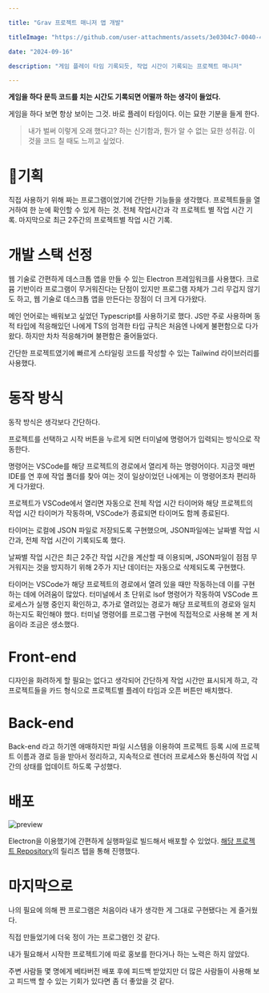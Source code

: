 ```yaml
---

title: "Grav 프로젝트 매니저 앱 개발"

titleImage: "https://github.com/user-attachments/assets/3e0304c7-0040-4770-811b-6d1122744d4c"

date: "2024-09-16"

description: "게임 플레이 타임 기록되듯, 작업 시간이 기록되는 프로젝트 매니저"

---
```


**게임을 하다 문득 코드를 치는 시간도 기록되면 어떨까 하는 생각이 들었다.**

게임을 하다 보면 항상 보이는 그것. 바로 플레이 타임이다.
이는 묘한 기분을 들게 한다.
>내가 벌써 이렇게 오래 했다고? 하는 신기함과, 뭔가 알 수 없는 묘한 성취감. 이것을 코드 칠 때도 느끼고 싶었다.

# 기획

직접 사용하기 위해 짜는 프로그램이었기에 간단한 기능들을 생각했다.
프로젝트들을 열거하여 한 눈에 확인할 수 있게 하는 것.
전체 작업시간과 각 프로젝트 별 작업 시간 기록.
마지막으로 최근 2주간의 프로젝트별 작업 시간 기록. 

# 개발 스택 선정

웹 기술로 간편하게 데스크톱 앱을 만들 수 있는 Electron 프레임워크를 사용했다. 크로뮴 기반이라 프로그램이 무거워진다는 단점이 있지만 프로그램 자체가 그리 무겁지 않기도 하고, 웹 기술로 데스크톱 앱을 만든다는 장점이 더 크게 다가왔다.

메인 언어로는 배워보고 싶었던 Typescript를 사용하기로 했다.
JS만 주로 사용하며 동적 타입에 적응해있던 나에게 TS의 엄격한 타입 규칙은 처음엔 나에게 불편함으로 다가왔다. 하지만 차차 적응해가며 불편함은 줄어들었다.

간단한 프로젝트였기에 빠르게 스타일링 코드를 작성할 수 있는 Tailwind 라이브러리를 사용했다.

# 동작 방식

동작 방식은 생각보다 간단하다.

프로젝트를 선택하고 시작 버튼을 누르게 되면 터미널에 명령어가 입력되는 방식으로 작동한다. 

명령어는 VSCode를 해당 프로젝트의 경로에서 열리게 하는 명령어이다.
지금껏 매번 IDE를 연 후에 작업 폴더를 찾아 여는 것이 일상이었던 나에게는 이 명령어조차 편리하게 다가왔다.

프로젝트가 VSCode에서 열리면 자동으로 전체 작업 시간 타이머와 해당 프로젝트의 작업 시간 타이머가 작동하며, VSCode가 종료되면 타이머도 함께 종료된다.

타이머는 로컬에 JSON 파일로 저장되도록 구현했으며, JSON파일에는 날짜별 작업 시간과, 전체 작업 시간이 기록되도록 했다.

날짜별 작업 시간은 최근 2주간 작업 시간을 계산할 때 이용되며, JSON파일이 점점 무거워지는 것을 방지하기 위해 2주가 지난 데이터는 자동으로 삭제되도록 구현했다.

타이머는 VSCode가 해당 프로젝트의 경로에서 열려 있을 때만 작동하는데 이를 구현하는 데에 어려움이 많았다.
터미널에서 초 단위로 lsof 명령어가 작동하여 VSCode 프로세스가 실행 중인지 확인하고, 추가로 열려있는 경로가 해당 프로젝트의 경로와 일치하는지도 확인해야 했다. 터미널 명령어를 프로그램 구현에 직접적으로 사용해 본 게 처음이라 조금은 생소했다.

# Front-end
디자인을 화려하게 할 필요는 없다고 생각되어 간단하게 작업 시간만 표시되게 하고, 각 프로젝트들을 카드 형식으로 프로젝트별 플레이 타임과 오픈 버튼만 배치했다.

# Back-end
Back-end 라고 하기엔 애매하지만 파일 시스템을 이용하여 프로젝트 등록 시에 프로젝트 이름과 경로 등을 받아서 정리하고, 지속적으로 렌더러 프로세스와 통신하여 작업 시간의 상태를 업데이트 하도록 구성했다.

# 배포

![preview](https://github.com/user-attachments/assets/c12098c1-4c92-413d-92f4-1ffa157dbf0c)

Electron을 이용했기에 간편하게 실행파일로 빌드해서 배포할 수 있었다.
[해당 프로젝트 Repository](https://github.com/TaehyunJeon0203/grav/releases)의 릴리즈 탭을 통해 진행했다.

# 마지막으로
나의 필요에 의해 짠 프로그램은 처음이라 내가 생각한 게 그대로 구현됐다는 게 즐거웠다.

직접 만들었기에 더욱 정이 가는 프로그램인 것 같다.

내가 필요해서 시작한 프로젝트기에 따로 홍보를 한다거나 하는 노력은 하지 않았다.

주변 사람들 몇 명에게 베타버전 배포 후에 피드백 받았지만 더 많은 사람들이 사용해 보고 피드백 할 수 있는 기회가 있다면 좀 더 좋았을 것 같다. 


